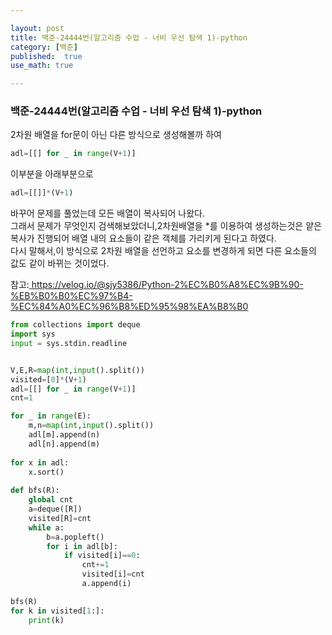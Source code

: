 ```yaml
---

layout: post
title: 백준-24444번(알고리즘 수업 - 너비 우선 탐색 1)-python
category: [백준]
published:  true
use_math: true

---
```

### 백준-24444번(알고리즘 수업 - 너비 우선 탐색 1)-python

2차원 배열을 for문이 아닌 다른 방식으로 생성해볼까 하여 

```python
adl=[[] for _ in range(V+1)]
```

이부분을 아래부분으로

```python
adl=[[]]*(V+1)
```

바꾸어 문제를 풀었는데 모든 배열이 복사되어 나왔다.<br>
그래서 문제가 무엇인지 검색해보았더니,2차원배열을 *를 이용하여 생성하는것은 얕은 복사가 진행되어 배열 내의 요소들이 같은 객체를 가리키게 된다고 하였다.<br>
다시 말해서,이 방식으로 2차원 배열을 선언하고 요소를 변경하게 되면 다른 요소들의 값도 같이 바뀌는 것이었다.<br>

참고:<a href="https://velog.io/@sjy5386/Python-2%EC%B0%A8%EC%9B%90-%EB%B0%B0%EC%97%B4-%EC%84%A0%EC%96%B8%ED%95%98%EA%B8%B0">
https://velog.io/@sjy5386/Python-2%EC%B0%A8%EC%9B%90-%EB%B0%B0%EC%97%B4-%EC%84%A0%EC%96%B8%ED%95%98%EA%B8%B0

</a>

```python
from collections import deque
import sys
input = sys.stdin.readline


V,E,R=map(int,input().split())
visited=[0]*(V+1)
adl=[[] for _ in range(V+1)]
cnt=1

for _ in range(E):
    m,n=map(int,input().split())
    adl[m].append(n)
    adl[n].append(m)
    
for x in adl:
    x.sort()    
    
def bfs(R):
    global cnt
    a=deque([R])
    visited[R]=cnt
    while a:
        b=a.popleft()
        for i in adl[b]:
            if visited[i]==0:
                cnt+=1
                visited[i]=cnt
                a.append(i)

bfs(R)
for k in visited[1:]:
    print(k)
    
                    
    
```
